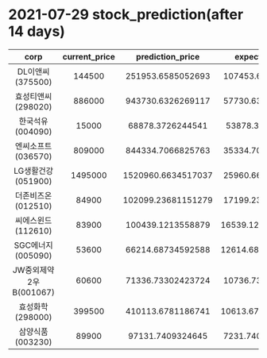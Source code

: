 # 2021-07-29 stock_prediction(after 14 days)

|   corp   |   current_price   |   prediction_price   |   expected_profit   |
|:--------:|:-----------------:|:--------------------:|:-------------------:|
|DL이앤씨(375500)|144500|251953.6585052693|107453.6585052693|
|효성티앤씨(298020)|886000|943730.6326269117|57730.63262691174|
|한국석유(004090)|15000|68878.3726244541|53878.3726244541|
|엔씨소프트(036570)|809000|844334.7066825763|35334.70668257633|
|LG생활건강(051900)|1495000|1520960.6634517037|25960.66345170373|
|더존비즈온(012510)|84900|102099.23681151279|17199.23681151279|
|씨에스윈드(112610)|83900|100439.1213558879|16539.121355887895|
|SGC에너지(005090)|53600|66214.68734592588|12614.687345925879|
|JW중외제약2우B(001067)|60600|71336.73302423724|10736.73302423724|
|효성화학(298000)|399500|410113.6781186741|10613.678118674085|
|삼양식품(003230)|89900|97131.7409324645|7231.740932464498|
